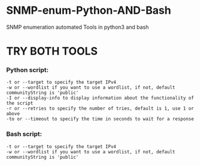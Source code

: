 # SNMP-enum-Python-AND-Bash
SNMP enumeration automated Tools in python3 and bash

<h1>TRY BOTH TOOLS</h1>

<h3>Python script:</h3>

```
-t or --target to specify the target IPv4
-w or --wordlist if you want to use a wordlist, if not, default communityString is 'public'
-I or --display-info to display information about the functionality of the script
-r or --retries to specify the number of tries, default is 1, use 1 or above
-to or --timeout to specify the time in seconds to wait for a response
```

<h3>Bash script:</h3>

```
-t or --target to specify the target IPv4
-w or --wordlist if you want to use a wordlist, if not, default communityString is 'public'
```
